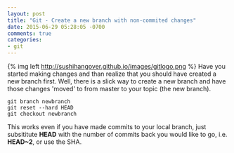 ```yaml
---
layout: post
title: "Git - Create a new branch with non-commited changes"
date: 2015-06-29 05:28:05 -0700
comments: true
categories: 
- git
---
```

{% img left http://sushihangover.github.io/images/gitlogo.png %} Have you started making changes and than realize that you should have created a new branch first. Well, there is a slick way to create a new branch and have those changes 'moved' to from master to your topic (the new branch).

	git branch newbranch
	git reset --hard HEAD
	git checkout newbranch

This works even if you have made commits to your local branch, just subsititute **HEAD** with the number of commits back you would like to go, i.e. **HEAD~2**, or use the SHA.


